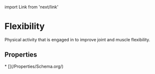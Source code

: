 import Link from 'next/link'

# Flexibility

Physical activity that is engaged in to improve joint and muscle flexibility.

## Properties

<Grid>
* [](/Properties/Schema.org/)

</Grid>

